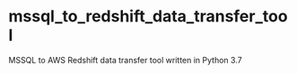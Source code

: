 # mssql_to_redshift_data_transfer_tool
MSSQL to AWS Redshift data transfer tool written in Python 3.7
